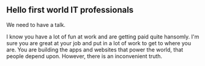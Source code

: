 ## Hello first world IT professionals

We need to have a talk.

I know you have a lot of fun at work and are getting paid quite hansomly. I'm sure you are great at your job and put in a lot of work to get to where you are. You are building the apps and websites that power the world, that people depend upon. However, there is an inconvenient truth.
